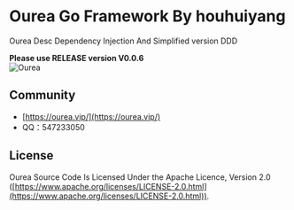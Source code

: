 # Ourea Go Framework By houhuiyang
Ourea Desc Dependency Injection And Simplified version DDD

**Please use RELEASE version V0.0.6**<br />
![Ourea](https://ourea.vip/ourea.png)


## Community

* [https://ourea.vip/](https://ourea.vip/)
* QQ：547233050

## License

Ourea Source Code Is Licensed Under the Apache Licence, Version 2.0
([https://www.apache.org/licenses/LICENSE-2.0.html](https://www.apache.org/licenses/LICENSE-2.0.html)).
